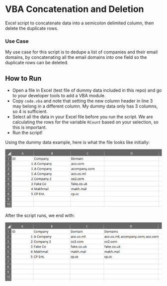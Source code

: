 # VBA Concatenation and Deletion
Excel script to concatenate data into a semicolon delimited column, then delete the duplicate rows.

### Use Case
My use case for this script is to dedupe a list of companies and their email domains, by concatenating all the email domains into one field so the duplicate rows can be deleted.

## How to Run
* Open a file in Excel (test file of dummy data included in this repo) and go to your developer tools to add a VBA module.
* Copy `code.vba` and note that setting the new column header in line 3 may belong in a different column. My dummy data only has 3 columns, so 4 is sufficient.
* Select all the data in your Excel file before you run the script. We are calculating the rows for the variable `RCount` based on your selection, so this is important.
* Run the script!

Using the dummy data example, here is what the file looks like initially:

![Initial Data](/StartingFile.JPG "Initial Data")

After the script runs, we end with:

![Final Data](/EndingFile.JPG "Final Data")
